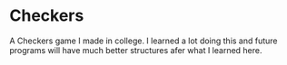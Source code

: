 # Checkers
A Checkers game I made in college. 
I learned a lot doing this and future programs will have much better structures afer what I learned here. 
